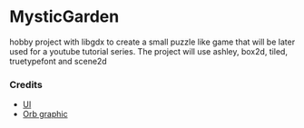 # MysticGarden
hobby project with libgdx to create a small puzzle like game that will be later used for a youtube tutorial series.
The project will use ashley, box2d, tiled, truetypefont and scene2d

### Credits

- [UI](https://lucapixel.itch.io/ultimate-kit-pixel-art)
- [Orb graphic](https://opengameart.org/content/rotating-orbs)
